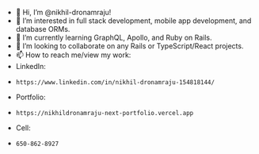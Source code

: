 - 👋 Hi, I’m @nikhil-dronamraju!
- 👀 I’m interested in full stack development, mobile app development, and database ORMs.
- 🌱 I’m currently learning GraphQL, Apollo, and Ruby on Rails.
- 💞️ I’m looking to collaborate on any Rails or TypeScript/React projects.
- 📫 How to reach me/view my work:
- LinkedIn:
-     https://www.linkedin.com/in/nikhil-dronamraju-154818144/
- Portfolio:
-     https://nikhildronamraju-next-portfolio.vercel.app
- Cell:
-     650-862-8927


<!---
nikhil-dronamraju/nikhil-dronamraju is a ✨ special ✨ repository because its `README.md` (this file) appears on your GitHub profile.
You can click the Preview link to take a look at your changes.
--->

